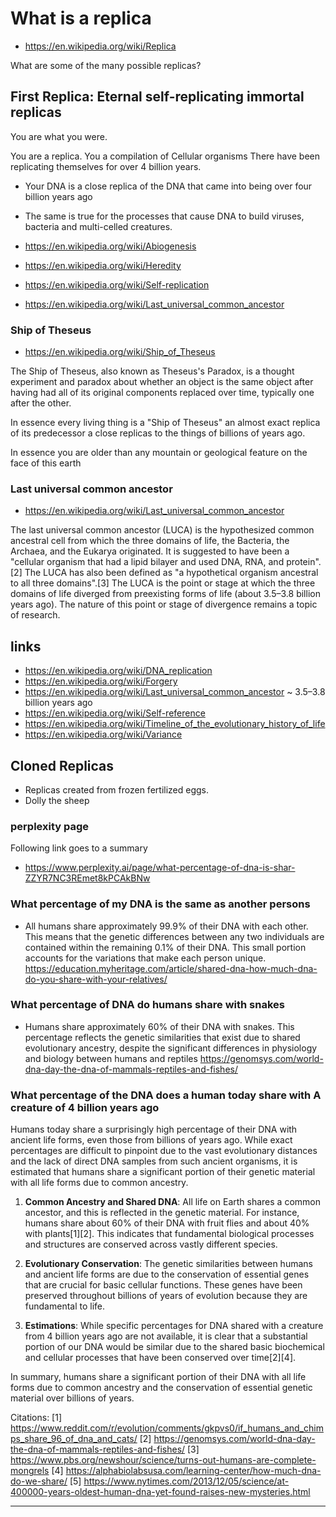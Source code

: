 # What is a replica

* https://en.wikipedia.org/wiki/Replica

What are some of the many possible replicas?


## First Replica: Eternal self-replicating immortal replicas

You are what you were.

You are a replica. You a compilation of Cellular organisms There have been replicating themselves for over 4 billion years.

* Your DNA is a close replica of the DNA that came into being over four billion years ago
* The same is true for the processes that cause DNA to build viruses, bacteria and multi-celled creatures.

* https://en.wikipedia.org/wiki/Abiogenesis
* https://en.wikipedia.org/wiki/Heredity
* https://en.wikipedia.org/wiki/Self-replication
* https://en.wikipedia.org/wiki/Last_universal_common_ancestor


### Ship of Theseus

* https://en.wikipedia.org/wiki/Ship_of_Theseus

The Ship of Theseus, also known as Theseus's Paradox, is a thought experiment and paradox about whether an object is the same object after having had all of its original components replaced over time, typically one after the other.

In essence every living thing is a "Ship of Theseus" an almost exact replica of its predecessor a close replicas to the things of billions of years ago.

In essence you are older than any mountain or geological feature on the face of this earth

### Last universal common ancestor

* https://en.wikipedia.org/wiki/Last_universal_common_ancestor

The last universal common ancestor (LUCA) is the hypothesized common ancestral cell from which the three domains of life, the Bacteria, the Archaea, and the Eukarya originated. It is suggested to have been a "cellular organism that had a lipid bilayer and used DNA, RNA, and protein".[2] The LUCA has also been defined as "a hypothetical organism ancestral to all three domains".[3] The LUCA is the point or stage at which the three domains of life diverged from preexisting forms of life (about 3.5–3.8 billion years ago). The nature of this point or stage of divergence remains a topic of research.

## links

* https://en.wikipedia.org/wiki/DNA_replication
* https://en.wikipedia.org/wiki/Forgery
* https://en.wikipedia.org/wiki/Last_universal_common_ancestor ~ 3.5–3.8 billion years ago
* https://en.wikipedia.org/wiki/Self-reference
* https://en.wikipedia.org/wiki/Timeline_of_the_evolutionary_history_of_life
* https://en.wikipedia.org/wiki/Variance

## Cloned Replicas

* Replicas created from frozen fertilized eggs.
* Dolly the sheep


### perplexity page

Following link goes to a summary

* https://www.perplexity.ai/page/what-percentage-of-dna-is-shar-ZZYR7NC3REmet8kPCAkBNw


### What percentage of my DNA is the same as another persons

* All humans share approximately 99.9% of their DNA with each other. This means that the genetic differences between any two individuals are contained within the remaining 0.1% of their DNA. This small portion accounts for the variations that make each person unique.
https://education.myheritage.com/article/shared-dna-how-much-dna-do-you-share-with-your-relatives/


### What percentage of DNA do humans share with snakes

* Humans share approximately 60% of their DNA with snakes. This percentage reflects the genetic similarities that exist due to shared evolutionary ancestry, despite the significant differences in physiology and biology between humans and reptiles
https://genomsys.com/world-dna-day-the-dna-of-mammals-reptiles-and-fishes/


### What percentage of the DNA does a human today share with A creature of 4 billion years ago

Humans today share a surprisingly high percentage of their DNA with ancient life forms, even those from billions of years ago. While exact percentages are difficult to pinpoint due to the vast evolutionary distances and the lack of direct DNA samples from such ancient organisms, it is estimated that humans share a significant portion of their genetic material with all life forms due to common ancestry.

1. **Common Ancestry and Shared DNA**: All life on Earth shares a common ancestor, and this is reflected in the genetic material. For instance, humans share about 60% of their DNA with fruit flies and about 40% with plants[1][2]. This indicates that fundamental biological processes and structures are conserved across vastly different species.

2. **Evolutionary Conservation**: The genetic similarities between humans and ancient life forms are due to the conservation of essential genes that are crucial for basic cellular functions. These genes have been preserved throughout billions of years of evolution because they are fundamental to life.

3. **Estimations**: While specific percentages for DNA shared with a creature from 4 billion years ago are not available, it is clear that a substantial portion of our DNA would be similar due to the shared basic biochemical and cellular processes that have been conserved over time[2][4].

In summary, humans share a significant portion of their DNA with all life forms due to common ancestry and the conservation of essential genetic material over billions of years.

Citations:
[1] https://www.reddit.com/r/evolution/comments/gkpvs0/if_humans_and_chimps_share_96_of_dna_and_cats/
[2] https://genomsys.com/world-dna-day-the-dna-of-mammals-reptiles-and-fishes/
[3] https://www.pbs.org/newshour/science/turns-out-humans-are-complete-mongrels
[4] https://alphabiolabsusa.com/learning-center/how-much-dna-do-we-share/
[5] https://www.nytimes.com/2013/12/05/science/at-400000-years-oldest-human-dna-yet-found-raises-new-mysteries.html

***
